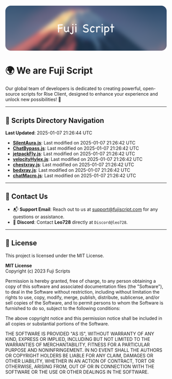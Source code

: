 ![Banner](.github/b.webp)

# 🌍 **We are Fuji Script**

Our global team of developers is dedicated to creating powerful, open-source scripts for Rise Client, designed to enhance your experience and unlock new possibilities! 🌟

---
<!-- SCRIPTS_NAVIGATION_START -->
## 📂 **Scripts Directory Navigation**

**Last Updated**: 2025-01-07 21:26:44 UTC

- **[SilentAura.js](scripts/SilentAura.js)**: Last modified on 2025-01-07 21:26:42 UTC
- **[ChatBypass.js](scripts/ChatBypass.js)**: Last modified on 2025-01-07 21:26:42 UTC
- **[jetpackFly.js](scripts/jetpackFly.js)**: Last modified on 2025-01-07 21:26:42 UTC
- **[velocityHylex.js](scripts/velocityHylex.js)**: Last modified on 2025-01-07 21:26:42 UTC
- **[chestxray.js](scripts/chestxray.js)**: Last modified on 2025-01-07 21:26:42 UTC
- **[bedxray.js](scripts/bedxray.js)**: Last modified on 2025-01-07 21:26:42 UTC
- **[chatMacro.js](scripts/chatMacro.js)**: Last modified on 2025-01-07 21:26:42 UTC

<!-- SCRIPTS_NAVIGATION_END -->

---

## 💬 **Contact Us**  
- 📬 **Support Email**: Reach out to us at [support@fujiscript.com](mailto:support@fujiscript.com) for any questions or assistance.  
- 💬 **Discord**: Contact **Leo728** directly at `Discord@leo728`.

---

## 📜 **License**

This project is licensed under the MIT License.  

**MIT License**  
Copyright (c) 2023 Fuji Scripts  

Permission is hereby granted, free of charge, to any person obtaining a copy of this software and associated documentation files (the "Software"), to deal in the Software without restriction, including without limitation the rights to use, copy, modify, merge, publish, distribute, sublicense, and/or sell copies of the Software, and to permit persons to whom the Software is furnished to do so, subject to the following conditions:  

The above copyright notice and this permission notice shall be included in all copies or substantial portions of the Software.  

THE SOFTWARE IS PROVIDED "AS IS", WITHOUT WARRANTY OF ANY KIND, EXPRESS OR IMPLIED, INCLUDING BUT NOT LIMITED TO THE WARRANTIES OF MERCHANTABILITY, FITNESS FOR A PARTICULAR PURPOSE AND NONINFRINGEMENT. IN NO EVENT SHALL THE AUTHORS OR COPYRIGHT HOLDERS BE LIABLE FOR ANY CLAIM, DAMAGES OR OTHER LIABILITY, WHETHER IN AN ACTION OF CONTRACT, TORT OR OTHERWISE, ARISING FROM, OUT OF OR IN CONNECTION WITH THE SOFTWARE OR THE USE OR OTHER DEALINGS IN THE SOFTWARE.  
